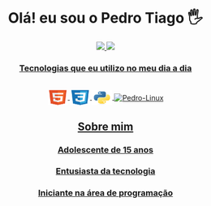 

<div align="center">

# Olá! eu sou o Pedro Tiago 🖐️

  
 <div align="center">
  <a href="https://github.com/PedroTiago23">
  <img height="180em" src="https://github-readme-stats.vercel.app/api?username=PedroTiago23&show_icons=true&theme=dracula&include_all_commits=true&count_private=true"/>
  <img height="180em" src="https://github-readme-stats.vercel.app/api/top-langs/?username=PedroTiago23&layout=compact&langs_count=7&theme=dracula"/>
</div>
  

### Tecnologias que eu utilizo no meu dia a dia
   
<div style="display: inline_block"><br>
  <img align="center" alt="Pedro-HTML" height="30" width="40" src="https://raw.githubusercontent.com/devicons/devicon/master/icons/html5/html5-original.svg">
  <img align="center" alt="Pedro-CSS" height="30" width="40" src="https://raw.githubusercontent.com/devicons/devicon/master/icons/css3/css3-original.svg">
  <img align="center" alt="Pedro-Python" height="30" width="40" src="https://raw.githubusercontent.com/devicons/devicon/master/icons/python/python-original.svg">
  <img align="center" alt="Pedro-Linux" height="30" width="40" src="https://cdn.jsdelivr.net/gh/devicons/devicon/icons/linux/linux-original.svg" />

  ## Sobre mim
  
  ### Adolescente de 15 anos
  ### Entusiasta da tecnologia
  ### Iniciante na área de programação 
  ### 
  
  
  
